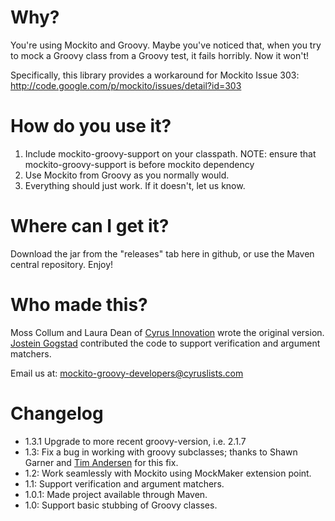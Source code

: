 Why?
====

You're using Mockito and Groovy. Maybe you've noticed that, when you try to mock a Groovy
class from a Groovy test, it fails horribly. Now it won't!

Specifically, this library provides a workaround for Mockito Issue 303:
http://code.google.com/p/mockito/issues/detail?id=303

How do you use it?
==================

1) Include mockito-groovy-support on your classpath. NOTE: ensure that mockito-groovy-support is before mockito dependency
2) Use Mockito from Groovy as you normally would.
3) Everything should just work. If it doesn't, let us know.

Where can I get it?
===================

Download the jar from the "releases" tab here in github,
or use the Maven central repository.  Enjoy!

Who made this?
==============

Moss Collum and Laura Dean of [Cyrus Innovation](http://www.cyrusinnovation.com/) wrote the original
version. [Jostein Gogstad](https://github.com/gogstad) contributed the code to support verification
and argument matchers.

Email us at: mockito-groovy-developers@cyruslists.com

Changelog
=========

* 1.3.1 Upgrade to more recent groovy-version, i.e. 2.1.7
* 1.3: Fix a bug in working with groovy subclasses; thanks to Shawn Garner and [Tim Andersen](http://timandersen.net/) for this fix.
* 1.2: Work seamlessly with Mockito using MockMaker extension point.
* 1.1: Support verification and argument matchers.
* 1.0.1: Made project available through Maven.
* 1.0: Support basic stubbing of Groovy classes.
